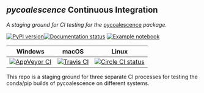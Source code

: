 ## *pycoalescence* Continuous Integration

*A staging ground for CI testing for the* [pycoalescence](https://pycoalescence.readthedocs.io) *package*. 



[![PyPI version](https://badge.fury.io/py/pycoalescence.svg)](https://badge.fury.io/py/pycoalescence)[![Documentation status](https://readthedocs.org/projects/pycoalescence/badge/)](https://pycoalescence.readthedocs.io)  [![Example notebook](https://mybinder.org/badge.svg)](https://mybinder.org/v2/gh/thompsonsed/pycoalescence_examples/master) 

|     Windows    |    macOS    |    Linux    |
|:--------------:|:-----------:|:-----------:|
| [![AppVeyor CI](https://ci.appveyor.com/api/projects/status/3qex6in9w1384f57?svg=true)](https://ci.appveyor.com/project/thompsonsed1992/pycoalescence-ci)| [![Travis CI](https://travis-ci.org/pycoalescence/pycoalescence-ci.svg?branch=master)](https://travis-ci.org/pycoalescence/pycoalescence-ci)  | [![Circle CI status](https://circleci.com/bb/thompsonsed/pycoalescence.svg?style=svg)](https://circleci.com/bb/thompsonsed/pycoalescence) |



This repo is a staging ground for three separate CI processes for testing the conda/pip builds of pycoalescence on 
different systems.